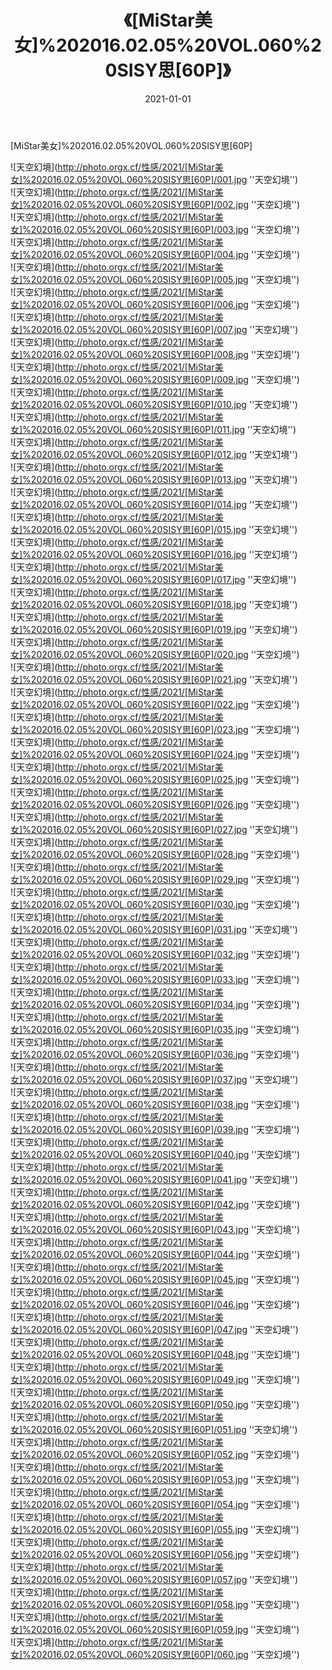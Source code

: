 ﻿---
layout: post
title: 《[MiStar美女]%202016.02.05%20VOL.060%20SISY思[60P]》
date: 2021-01-01
img: http://photo.orgx.cf/性感/2021/[MiStar美女]%202016.02.05%20VOL.060%20SISY思[60P]/000.jpg
tags: [美女,性感,泳衣]
---

[MiStar美女]%202016.02.05%20VOL.060%20SISY思[60P]



![天空幻境](http://photo.orgx.cf/性感/2021/[MiStar美女]%202016.02.05%20VOL.060%20SISY思[60P]/001.jpg ''天空幻境'')<br>
![天空幻境](http://photo.orgx.cf/性感/2021/[MiStar美女]%202016.02.05%20VOL.060%20SISY思[60P]/002.jpg ''天空幻境'')<br>
![天空幻境](http://photo.orgx.cf/性感/2021/[MiStar美女]%202016.02.05%20VOL.060%20SISY思[60P]/003.jpg ''天空幻境'')<br>
![天空幻境](http://photo.orgx.cf/性感/2021/[MiStar美女]%202016.02.05%20VOL.060%20SISY思[60P]/004.jpg ''天空幻境'')<br>
![天空幻境](http://photo.orgx.cf/性感/2021/[MiStar美女]%202016.02.05%20VOL.060%20SISY思[60P]/005.jpg ''天空幻境'')<br>
![天空幻境](http://photo.orgx.cf/性感/2021/[MiStar美女]%202016.02.05%20VOL.060%20SISY思[60P]/006.jpg ''天空幻境'')<br>
![天空幻境](http://photo.orgx.cf/性感/2021/[MiStar美女]%202016.02.05%20VOL.060%20SISY思[60P]/007.jpg ''天空幻境'')<br>
![天空幻境](http://photo.orgx.cf/性感/2021/[MiStar美女]%202016.02.05%20VOL.060%20SISY思[60P]/008.jpg ''天空幻境'')<br>
![天空幻境](http://photo.orgx.cf/性感/2021/[MiStar美女]%202016.02.05%20VOL.060%20SISY思[60P]/009.jpg ''天空幻境'')<br>
![天空幻境](http://photo.orgx.cf/性感/2021/[MiStar美女]%202016.02.05%20VOL.060%20SISY思[60P]/010.jpg ''天空幻境'')<br>
![天空幻境](http://photo.orgx.cf/性感/2021/[MiStar美女]%202016.02.05%20VOL.060%20SISY思[60P]/011.jpg ''天空幻境'')<br>
![天空幻境](http://photo.orgx.cf/性感/2021/[MiStar美女]%202016.02.05%20VOL.060%20SISY思[60P]/012.jpg ''天空幻境'')<br>
![天空幻境](http://photo.orgx.cf/性感/2021/[MiStar美女]%202016.02.05%20VOL.060%20SISY思[60P]/013.jpg ''天空幻境'')<br>
![天空幻境](http://photo.orgx.cf/性感/2021/[MiStar美女]%202016.02.05%20VOL.060%20SISY思[60P]/014.jpg ''天空幻境'')<br>
![天空幻境](http://photo.orgx.cf/性感/2021/[MiStar美女]%202016.02.05%20VOL.060%20SISY思[60P]/015.jpg ''天空幻境'')<br>
![天空幻境](http://photo.orgx.cf/性感/2021/[MiStar美女]%202016.02.05%20VOL.060%20SISY思[60P]/016.jpg ''天空幻境'')<br>
![天空幻境](http://photo.orgx.cf/性感/2021/[MiStar美女]%202016.02.05%20VOL.060%20SISY思[60P]/017.jpg ''天空幻境'')<br>
![天空幻境](http://photo.orgx.cf/性感/2021/[MiStar美女]%202016.02.05%20VOL.060%20SISY思[60P]/018.jpg ''天空幻境'')<br>
![天空幻境](http://photo.orgx.cf/性感/2021/[MiStar美女]%202016.02.05%20VOL.060%20SISY思[60P]/019.jpg ''天空幻境'')<br>
![天空幻境](http://photo.orgx.cf/性感/2021/[MiStar美女]%202016.02.05%20VOL.060%20SISY思[60P]/020.jpg ''天空幻境'')<br>
![天空幻境](http://photo.orgx.cf/性感/2021/[MiStar美女]%202016.02.05%20VOL.060%20SISY思[60P]/021.jpg ''天空幻境'')<br>
![天空幻境](http://photo.orgx.cf/性感/2021/[MiStar美女]%202016.02.05%20VOL.060%20SISY思[60P]/022.jpg ''天空幻境'')<br>
![天空幻境](http://photo.orgx.cf/性感/2021/[MiStar美女]%202016.02.05%20VOL.060%20SISY思[60P]/023.jpg ''天空幻境'')<br>
![天空幻境](http://photo.orgx.cf/性感/2021/[MiStar美女]%202016.02.05%20VOL.060%20SISY思[60P]/024.jpg ''天空幻境'')<br>
![天空幻境](http://photo.orgx.cf/性感/2021/[MiStar美女]%202016.02.05%20VOL.060%20SISY思[60P]/025.jpg ''天空幻境'')<br>
![天空幻境](http://photo.orgx.cf/性感/2021/[MiStar美女]%202016.02.05%20VOL.060%20SISY思[60P]/026.jpg ''天空幻境'')<br>
![天空幻境](http://photo.orgx.cf/性感/2021/[MiStar美女]%202016.02.05%20VOL.060%20SISY思[60P]/027.jpg ''天空幻境'')<br>
![天空幻境](http://photo.orgx.cf/性感/2021/[MiStar美女]%202016.02.05%20VOL.060%20SISY思[60P]/028.jpg ''天空幻境'')<br>
![天空幻境](http://photo.orgx.cf/性感/2021/[MiStar美女]%202016.02.05%20VOL.060%20SISY思[60P]/029.jpg ''天空幻境'')<br>
![天空幻境](http://photo.orgx.cf/性感/2021/[MiStar美女]%202016.02.05%20VOL.060%20SISY思[60P]/030.jpg ''天空幻境'')<br>
![天空幻境](http://photo.orgx.cf/性感/2021/[MiStar美女]%202016.02.05%20VOL.060%20SISY思[60P]/031.jpg ''天空幻境'')<br>
![天空幻境](http://photo.orgx.cf/性感/2021/[MiStar美女]%202016.02.05%20VOL.060%20SISY思[60P]/032.jpg ''天空幻境'')<br>
![天空幻境](http://photo.orgx.cf/性感/2021/[MiStar美女]%202016.02.05%20VOL.060%20SISY思[60P]/033.jpg ''天空幻境'')<br>
![天空幻境](http://photo.orgx.cf/性感/2021/[MiStar美女]%202016.02.05%20VOL.060%20SISY思[60P]/034.jpg ''天空幻境'')<br>
![天空幻境](http://photo.orgx.cf/性感/2021/[MiStar美女]%202016.02.05%20VOL.060%20SISY思[60P]/035.jpg ''天空幻境'')<br>
![天空幻境](http://photo.orgx.cf/性感/2021/[MiStar美女]%202016.02.05%20VOL.060%20SISY思[60P]/036.jpg ''天空幻境'')<br>
![天空幻境](http://photo.orgx.cf/性感/2021/[MiStar美女]%202016.02.05%20VOL.060%20SISY思[60P]/037.jpg ''天空幻境'')<br>
![天空幻境](http://photo.orgx.cf/性感/2021/[MiStar美女]%202016.02.05%20VOL.060%20SISY思[60P]/038.jpg ''天空幻境'')<br>
![天空幻境](http://photo.orgx.cf/性感/2021/[MiStar美女]%202016.02.05%20VOL.060%20SISY思[60P]/039.jpg ''天空幻境'')<br>
![天空幻境](http://photo.orgx.cf/性感/2021/[MiStar美女]%202016.02.05%20VOL.060%20SISY思[60P]/040.jpg ''天空幻境'')<br>
![天空幻境](http://photo.orgx.cf/性感/2021/[MiStar美女]%202016.02.05%20VOL.060%20SISY思[60P]/041.jpg ''天空幻境'')<br>
![天空幻境](http://photo.orgx.cf/性感/2021/[MiStar美女]%202016.02.05%20VOL.060%20SISY思[60P]/042.jpg ''天空幻境'')<br>
![天空幻境](http://photo.orgx.cf/性感/2021/[MiStar美女]%202016.02.05%20VOL.060%20SISY思[60P]/043.jpg ''天空幻境'')<br>
![天空幻境](http://photo.orgx.cf/性感/2021/[MiStar美女]%202016.02.05%20VOL.060%20SISY思[60P]/044.jpg ''天空幻境'')<br>
![天空幻境](http://photo.orgx.cf/性感/2021/[MiStar美女]%202016.02.05%20VOL.060%20SISY思[60P]/045.jpg ''天空幻境'')<br>
![天空幻境](http://photo.orgx.cf/性感/2021/[MiStar美女]%202016.02.05%20VOL.060%20SISY思[60P]/046.jpg ''天空幻境'')<br>
![天空幻境](http://photo.orgx.cf/性感/2021/[MiStar美女]%202016.02.05%20VOL.060%20SISY思[60P]/047.jpg ''天空幻境'')<br>
![天空幻境](http://photo.orgx.cf/性感/2021/[MiStar美女]%202016.02.05%20VOL.060%20SISY思[60P]/048.jpg ''天空幻境'')<br>
![天空幻境](http://photo.orgx.cf/性感/2021/[MiStar美女]%202016.02.05%20VOL.060%20SISY思[60P]/049.jpg ''天空幻境'')<br>
![天空幻境](http://photo.orgx.cf/性感/2021/[MiStar美女]%202016.02.05%20VOL.060%20SISY思[60P]/050.jpg ''天空幻境'')<br>
![天空幻境](http://photo.orgx.cf/性感/2021/[MiStar美女]%202016.02.05%20VOL.060%20SISY思[60P]/051.jpg ''天空幻境'')<br>
![天空幻境](http://photo.orgx.cf/性感/2021/[MiStar美女]%202016.02.05%20VOL.060%20SISY思[60P]/052.jpg ''天空幻境'')<br>
![天空幻境](http://photo.orgx.cf/性感/2021/[MiStar美女]%202016.02.05%20VOL.060%20SISY思[60P]/053.jpg ''天空幻境'')<br>
![天空幻境](http://photo.orgx.cf/性感/2021/[MiStar美女]%202016.02.05%20VOL.060%20SISY思[60P]/054.jpg ''天空幻境'')<br>
![天空幻境](http://photo.orgx.cf/性感/2021/[MiStar美女]%202016.02.05%20VOL.060%20SISY思[60P]/055.jpg ''天空幻境'')<br>
![天空幻境](http://photo.orgx.cf/性感/2021/[MiStar美女]%202016.02.05%20VOL.060%20SISY思[60P]/056.jpg ''天空幻境'')<br>
![天空幻境](http://photo.orgx.cf/性感/2021/[MiStar美女]%202016.02.05%20VOL.060%20SISY思[60P]/057.jpg ''天空幻境'')<br>
![天空幻境](http://photo.orgx.cf/性感/2021/[MiStar美女]%202016.02.05%20VOL.060%20SISY思[60P]/058.jpg ''天空幻境'')<br>
![天空幻境](http://photo.orgx.cf/性感/2021/[MiStar美女]%202016.02.05%20VOL.060%20SISY思[60P]/059.jpg ''天空幻境'')<br>
![天空幻境](http://photo.orgx.cf/性感/2021/[MiStar美女]%202016.02.05%20VOL.060%20SISY思[60P]/060.jpg ''天空幻境'')<br>